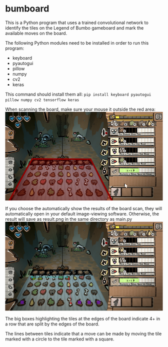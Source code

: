 # bumboard
This is a Python program that uses a trained convolutional network to identify the tiles on the Legend of Bumbo gameboard and mark the available moves on the board.

The following Python modules need to be installed in order to run this program:
- keyboard
- pyautogui
- pillow
- numpy
- cv2
- keras

This command should install them all:
`pip install keyboard pyautogui pillow numpy cv2 tensorflow keras`

When scanning the board, make sure your mouse it outside the red area:
![Bumbo screenshot with red box around the game board](https://github.com/blinkafrootable/bumboard/blob/master/github-resources/no-mouse-zone.png)

If you choose the automatically show the results of the board scan, they will automatically open in your default image-viewing software. Otherwise, the result will save as result.png in the same directory as main.py
![Bumbo screenshot scanned with moves showing](https://github.com/blinkafrootable/bumboard/blob/master/github-resources/scanned-board.png)

The big boxes highlighting the tiles at the edges of the board indicate 4+ in a row that are split by the edges of the board.

The lines between tiles indicate that a move can be made by moving the tile marked with a circle to the tile marked with a square.
